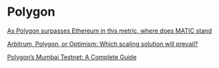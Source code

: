 # Polygon

[As Polygon surpasses Ethereum in this metric, where does MATIC stand](https://ambcrypto.com/as-polygon-surpasses-ethereum-in-this-metric-where-does-matic-stand)


[Arbitrum, Polygon, or Optimism: Which scaling solution will prevail?](https://medium.com/coinmonks/arbitrum-polygon-or-optimism-which-scaling-solution-will-prevail-9cf221a4082b)


[Polygon’s Mumbai Testnet: A Complete Guide](https://www.alchemy.com/overviews/mumbai-testnet)

